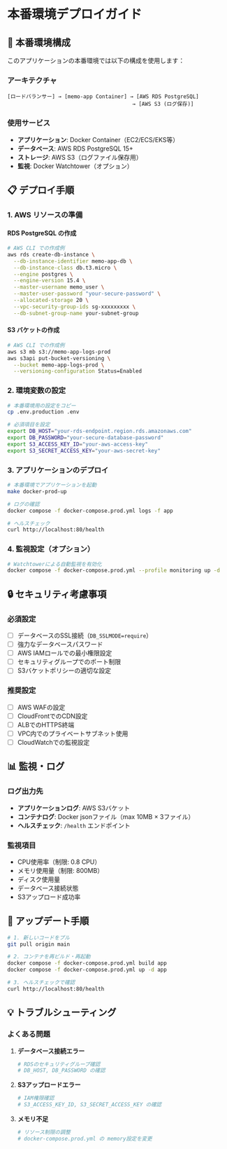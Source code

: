 # 本番環境デプロイガイド

## 🚀 本番環境構成

このアプリケーションの本番環境では以下の構成を使用します：

### アーキテクチャ
```
[ロードバランサー] → [memo-app Container] → [AWS RDS PostgreSQL]
                                        → [AWS S3 (ログ保存)]
```

### 使用サービス
- **アプリケーション**: Docker Container（EC2/ECS/EKS等）
- **データベース**: AWS RDS PostgreSQL 15+
- **ストレージ**: AWS S3（ログファイル保存用）
- **監視**: Docker Watchtower（オプション）

## 📋 デプロイ手順

### 1. AWS リソースの準備

#### RDS PostgreSQL の作成
```bash
# AWS CLI での作成例
aws rds create-db-instance \
  --db-instance-identifier memo-app-db \
  --db-instance-class db.t3.micro \
  --engine postgres \
  --engine-version 15.4 \
  --master-username memo_user \
  --master-user-password "your-secure-password" \
  --allocated-storage 20 \
  --vpc-security-group-ids sg-xxxxxxxxx \
  --db-subnet-group-name your-subnet-group
```

#### S3 バケットの作成
```bash
# AWS CLI での作成例
aws s3 mb s3://memo-app-logs-prod
aws s3api put-bucket-versioning \
  --bucket memo-app-logs-prod \
  --versioning-configuration Status=Enabled
```

### 2. 環境変数の設定

```bash
# 本番環境用の設定をコピー
cp .env.production .env

# 必須項目を設定
export DB_HOST="your-rds-endpoint.region.rds.amazonaws.com"
export DB_PASSWORD="your-secure-database-password"
export S3_ACCESS_KEY_ID="your-aws-access-key"
export S3_SECRET_ACCESS_KEY="your-aws-secret-key"
```

### 3. アプリケーションのデプロイ

```bash
# 本番環境でアプリケーションを起動
make docker-prod-up

# ログの確認
docker compose -f docker-compose.prod.yml logs -f app

# ヘルスチェック
curl http://localhost:80/health
```

### 4. 監視設定（オプション）

```bash
# Watchtowerによる自動監視を有効化
docker compose -f docker-compose.prod.yml --profile monitoring up -d
```

## 🔒 セキュリティ考慮事項

### 必須設定
- [ ] データベースのSSL接続（`DB_SSLMODE=require`）
- [ ] 強力なデータベースパスワード
- [ ] AWS IAMロールでの最小権限設定
- [ ] セキュリティグループでのポート制限
- [ ] S3バケットポリシーの適切な設定

### 推奨設定
- [ ] AWS WAFの設定
- [ ] CloudFrontでのCDN設定
- [ ] ALBでのHTTPS終端
- [ ] VPC内でのプライベートサブネット使用
- [ ] CloudWatchでの監視設定

## 📊 監視・ログ

### ログ出力先
- **アプリケーションログ**: AWS S3バケット
- **コンテナログ**: Docker jsonファイル（max 10MB × 3ファイル）
- **ヘルスチェック**: `/health` エンドポイント

### 監視項目
- CPU使用率（制限: 0.8 CPU）
- メモリ使用量（制限: 800MB）
- ディスク使用量
- データベース接続状態
- S3アップロード成功率

## 🔄 アップデート手順

```bash
# 1. 新しいコードをプル
git pull origin main

# 2. コンテナを再ビルド・再起動
docker compose -f docker-compose.prod.yml build app
docker compose -f docker-compose.prod.yml up -d app

# 3. ヘルスチェックで確認
curl http://localhost:80/health
```

## 💡 トラブルシューティング

### よくある問題

1. **データベース接続エラー**
   ```bash
   # RDSのセキュリティグループ確認
   # DB_HOST, DB_PASSWORD の確認
   ```

2. **S3アップロードエラー**
   ```bash
   # IAM権限確認
   # S3_ACCESS_KEY_ID, S3_SECRET_ACCESS_KEY の確認
   ```

3. **メモリ不足**
   ```bash
   # リソース制限の調整
   # docker-compose.prod.yml の memory設定を変更
   ```
